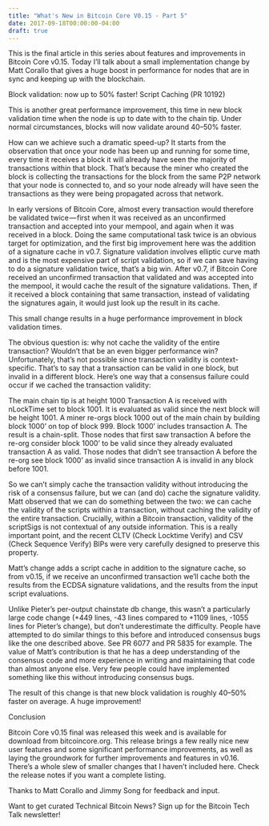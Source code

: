 ```yaml
---
title: "What's New in Bitcoin Core V0.15 - Part 5"
date: 2017-09-18T00:00:00-04:00
draft: true
---
```


This is the final article in this series about features and improvements in
Bitcoin Core v0.15. Today I’ll talk about a small implementation change by Matt
Corallo that gives a huge boost in performance for nodes that are in sync and
keeping up with the blockchain.


Block validation: now up to 50% faster!  Script Caching (PR 10192)

This is another great performance improvement, this time in new block
validation time when the node is up to date with to the chain tip. Under normal
circumstances, blocks will now validate around 40–50% faster.

How can we achieve such a dramatic speed-up? It starts from the observation
that once your node has been up and running for some time, every time it
receives a block it will already have seen the majority of transactions within
that block. That’s because the miner who created the block is collecting the
transactions for the block from the same P2P network that your node is
connected to, and so your node already will have seen the transactions as they
were being propagated across that network.

In early versions of Bitcoin Core, almost every transaction would therefore be
validated twice — first when it was received as an unconfirmed transaction and
accepted into your mempool, and again when it was received in a block. Doing
the same computational task twice is an obvious target for optimization, and
the first big improvement here was the addition of a signature cache in v0.7.
Signature validation involves elliptic curve math and is the most expensive
part of script validation, so if we can save having to do a signature
validation twice, that’s a big win. After v0.7, if Bitcoin Core received an
unconfirmed transaction that validated and was accepted into the mempool, it
would cache the result of the signature validations. Then, if it received a
block containing that same transaction, instead of validating the signatures
again, it would just look up the result in its cache.

This small change results in a huge performance improvement in block validation
times.

The obvious question is: why not cache the validity of the entire transaction?
Wouldn’t that be an even bigger performance win? Unfortunately, that’s not
possible since transaction validity is context-specific. That’s to say that a
transaction can be valid in one block, but invalid in a different block. Here’s
one way that a consensus failure could occur if we cached the transaction
validity:

The main chain tip is at height 1000 Transaction A is received with nLockTime
set to block 1001. It is evaluated as valid since the next block will be height
1001.  A miner re-orgs block 1000 out of the main chain by building block 1000’
on top of block 999. Block 1000’ includes transaction A.  The result is a
chain-split. Those nodes that first saw transaction A before the re-org
consider block 1000’ to be valid since they already evaluated transaction A as
valid. Those nodes that didn’t see transaction A before the re-org see block
1000’ as invalid since transaction A is invalid in any block before 1001.

So we can’t simply cache the transaction validity without introducing the risk
of a consensus failure, but we can (and do) cache the signature validity. Matt
observed that we can do something between the two: we can cache the validity of
the scripts within a transaction, without caching the validity of the entire
transaction. Crucially, within a Bitcoin transaction, validity of the
scriptSigs is not contextual of any outside information. This is a really
important point, and the recent CLTV (Check Locktime Verify) and CSV (Check
Sequence Verify) BIPs were very carefully designed to preserve this property.

Matt’s change adds a script cache in addition to the signature cache, so from
v0.15, if we receive an unconfirmed transaction we’ll cache both the results
from the ECDSA signature validations, and the results from the input script
evaluations.

Unlike Pieter’s per-output chainstate db change, this wasn’t a particularly
large code change (+449 lines, -43 lines compared to +1109 lines, -1055 lines
for Pieter’s change), but don’t underestimate the difficulty. People have
attempted to do similar things to this before and introduced consensus bugs
like the one described above. See PR 6077 and PR 5835 for example. The value of
Matt’s contribution is that he has a deep understanding of the consensus code
and more experience in writing and maintaining that code than almost anyone
else. Very few people could have implemented something like this without
introducing consensus bugs.

The result of this change is that new block validation is roughly 40–50% faster
on average. A huge improvement!

Conclusion

Bitcoin Core v0.15 final was released this week and is available for download
from bitcoincore.org. This release brings a few really nice new user features
and some significant performance improvements, as well as laying the groundwork
for further improvements and features in v0.16. There’s a whole slew of smaller
changes that I haven’t included here. Check the release notes if you want a
complete listing.

Thanks to Matt Corallo and Jimmy Song for feedback and input.

Want to get curated Technical Bitcoin News? Sign up for the Bitcoin Tech Talk
newsletter!
